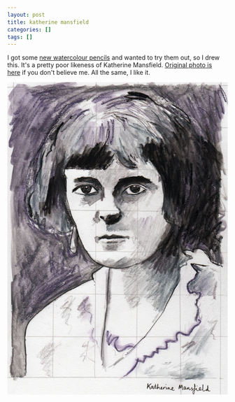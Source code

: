 ```yaml
---
layout: post
title: katherine mansfield
categories: []
tags: []
---
```


I got some [new watercolour pencils](https://www.derwentart.com/en/gb/4420/0700802/graphitint-pencils-12-tin) and wanted to try them out, so I drew this. It's a pretty poor likeness of Katherine Mansfield. [Original photo is here](https://nzhistory.govt.nz/media/photo/katherine-mansfield) if you don't believe me. All the same, I like it.

[![alt](/assets/img/blog/2018/katherine-mansfield-760w.jpg)](/assets/img/blog/2018/katherine-mansfield-760w.jpg)
